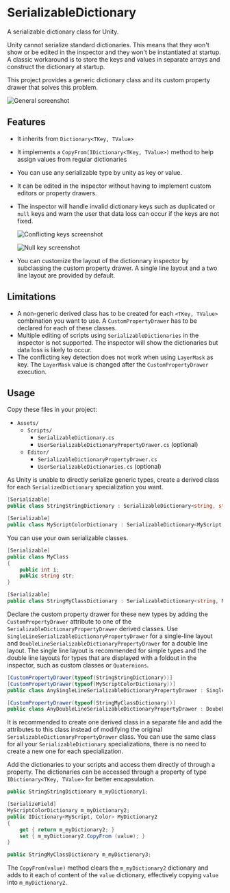 # SerializableDictionary
A serializable dictionary class for Unity.

Unity cannot serialize standard dictionaries. This means that they won't show or be edited in the inspector
and they won't be instantiated at startup. A classic workaround is to store the keys and values in separate arrays
and construct the dictionary at startup.

This project provides a generic dictionary class and its custom property drawer that solves this problem.

![General screenshot](https://azixmcaze.github.io/Unity-SerializableDictionary/SerializableDictionary_screenshot1.png)

## Features

- It inherits from `Dictionary<TKey, TValue>`
- It implements a `CopyFrom(IDictionary<TKey, TValue>)` method to help assign values from regular dictionaries
- You can use any serializable type by unity as key or value. 
- It can be edited in the inspector without having to implement custom editors or property drawers.
- The inspector will handle invalid dictionary keys such as duplicated or `null` keys and warn the user that data loss can occur if the keys are not fixed.
    
    ![Conflicting keys screenshot](https://azixmcaze.github.io/Unity-SerializableDictionary/SerializableDictionary_screenshot2.png)

    ![Null key screenshot](https://azixmcaze.github.io/Unity-SerializableDictionary/SerializableDictionary_screenshot3.png)
- You can customize the layout of the dictionnary inspector by subclassing the custom property drawer. A single line layout and a two line layout are provided by default.

## Limitations
- A non-generic derived class has to be created for each `<TKey, TValue>` combination you want to use. A `CustomPropertyDrawer` has to be declared for each of these classes.
- Multiple editing of scripts using `SerializableDictionaries` in the inspector is not supported. The inspector will show the dictionaries but data loss is likely to occur.
- The conflicting key detection does not work when using `LayerMask` as key. The `LayerMask` value is changed after the `CustomPropertyDrawer` execution.

## Usage

Copy these files in your project:
- `Assets/`
    - `Scripts/`
        - `SerializableDictionary.cs`
        - `UserSerializableDictionaryPropertyDrawer.cs` (optional)
    - `Editor/`
        - `SerializableDictionaryPropertyDrawer.cs`
        - `UserSerializableDictionaries.cs` (optional)

As Unity is unable to directly serialize generic types, create a derived class for each `SerializedDictionary` specialization you want.
```csharp
[Serializable]
public class StringStringDictionary : SerializableDictionary<string, string> {}

[Serializable]
public class MyScriptColorDictionary : SerializableDictionary<MyScript, Color> {}
```

You can use your own serializable classes.
```csharp
[Serializable]
public class MyClass
{
    public int i;
    public string str;
}

[Serializable]
public class StringMyClassDictionary : SerializableDictionary<string, MyClass> {}
```



Declare the custom property drawer for these new types by adding the `CustomPropertyDrawer` attribute to one of the `SerializableDictionaryPropertyDrawer` derived classes. Use `SingleLineSerializableDictionaryPropertyDrawer` for a single-line layout and `DoubleLineSerializableDictionaryPropertyDrawer` for a double line layout. The single line layout is recommended for simple types and the double line layouts for types that are displayed with a foldout in the inspector, such as custom classes or `Quaternions`.

```csharp
[CustomPropertyDrawer(typeof(StringStringDictionary))]
[CustomPropertyDrawer(typeof(MyScriptColorDictionary))]
public class AnySingleLineSerializableDictionaryPropertyDrawer : SingleLineSerializableDictionaryPropertyDrawer {}

[CustomPropertyDrawer(typeof(StringMyClassDictionary))]
public class AnyDoubleLineSerializableDictionaryPropertyDrawer : DoubeLineSerializableDictionaryPropertyDrawer {}
```

It is recommended to create one derived class in a separate file and add the attributes to this class instead of modifying the original `SerializableDictionaryPropertyDrawer` class.
You can use the same class for all your `SerializableDictionary` specializations, there is no need to create a new one for each specialization.

Add the dictionaries to your scripts and access them directly of through a property.
The dictionaries can be accessed through a property of type `IDictionary<TKey, TValue>` for better encapsulation.

```csharp
public StringStringDictionary m_myDictionary1;

[SerializeField]
MyScriptColorDictionary m_myDictionary2;
public IDictionary<MyScript, Color> MyDictionary2
{
    get { return m_myDictionary2; }
    set { m_myDictionary2.CopyFrom (value); }
}

public StringMyClassDictionary m_myDictionary3;
```

The `CopyFrom(value)` method clears the `m_myDictionary2` dictionary and adds to it each of content of the `value` dictionary,  effectively copying `value` into `m_myDictionary2`.
